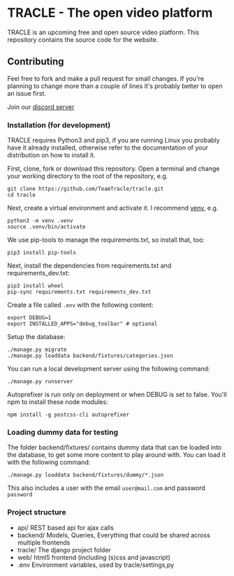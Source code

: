 # TRACLE - The open video platform
TRACLE is an upcoming free and open source video platform.
This repository contains the source code for the website.

## Contributing
Feel free to fork and make a pull request for small changes. If you're planning to change more than a couple of lines it's probably better to open an issue first.

Join our [discord server](https://discord.gg/3uSAWTZ)

### Installation (for development)

TRACLE requires Python3 and pip3, if you are running Linux you probably have it already installed, otherwise refer to the documentation of your distribution on how to install it.

First, clone, fork or download this repository.
Open a terminal and change your working directory to the root of the repository, e.g.

```
git clone https://github.com/TeamTracle/tracle.git
cd tracle
```
Next, create a virtual environment and activate it. I recommend [venv](https://docs.python.org/3/library/venv.html), e.g.

```
python3 -m venv .venv
source .venv/bin/activate
```

We use pip-tools to manage the requirements.txt, so install that, too:
```
pip3 install pip-tools
```

Next, install the dependencies from requirements.txt and requirements_dev.txt:
```
pip3 install wheel
pip-sync requirements.txt requirements_dev.txt
```

Create a file called `.env` with the following content:

```
export DEBUG=1
export INSTALLED_APPS="debug_toolbar" # optional
```

Setup the database:

```
./manage.py migrate
./manage.py loaddata backend/fixtures/categories.json
```

You can run a local development server using the following command:

```
./manage.py runserver
```

Autoprefixer is run only on deployment or when DEBUG is set to false. You'll npm to install these node modules:

```
npm install -g postcss-cli autoprefixer
```

### Loading dummy data for testing

The folder backend/fixtures/ contains dummy data that can be loaded into the database, to get some more content to play around with.
You can load it with the following command:

```
./manage.py loaddata backend/fixtures/dummy/*.json
``` 

This also includes a user with the email `user@mail.com` and password `password`

### Project structure

- api/
REST based api for ajax calls
- backend/
Models, Queries, Everything that could be shared across multiple frontends
- tracle/
The django project folder
- web/
html5 frontend (including (s)css and javascript)
- .env
Environment variables, used by tracle/settings,py

